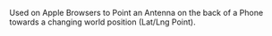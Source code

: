 Used on Apple Browsers to Point an Antenna on the back of a Phone towards a changing world position (Lat/Lng Point).
